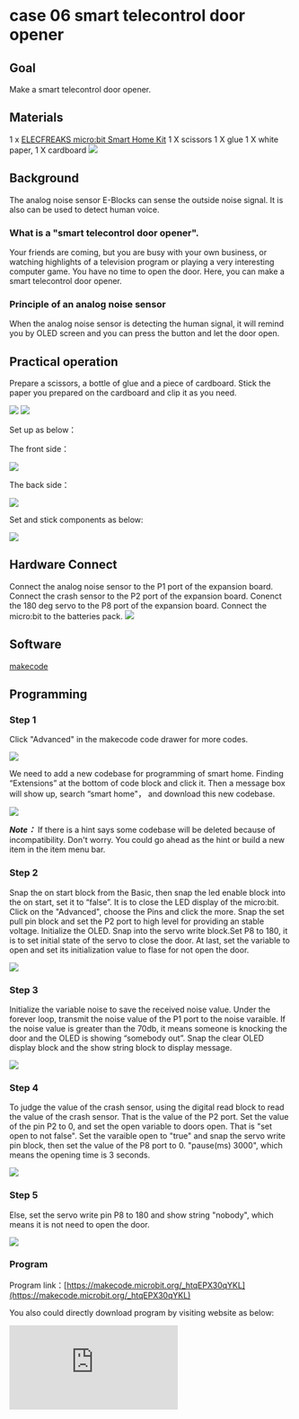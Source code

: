 # case 06 smart telecontrol door opener

## Goal


 Make a smart telecontrol door opener.

## Materials


1 x [ELECFREAKS micro:bit Smart Home Kit](https://www.elecfreaks.com/micro-bit-smart-home-kit.html)
 1 X scissors
 1 X glue
 1 X white paper,
 1 X cardboard
![](./images/NKJyemH.jpg)

## Background


 The analog noise sensor E-Blocks can sense the outside noise signal. It is also can be used to detect human voice.


### What is a "smart telecontrol door opener".

 Your friends are coming, but you are busy with your own business, or watching highlights of a television program or playing a very interesting computer game. You have no time to open the door. Here, you can make a smart telecontrol door opener.

### Principle of an analog noise sensor

 When the analog noise sensor is detecting the human signal, it will remind you by OLED screen and you can press the button and let the door open.


## Practical operation


 Prepare a scissors, a bottle of glue and a piece of cardboard.
 Stick the paper you prepared on the cardboard and clip it as you need.

![](./images/CKIwMbh.jpg)
![](./images/Svav9XC.jpg)

 Set up as below：

The front side：

![](./images/cHJ6Tup.jpg)


The back side：

![](./images/oTuc2q4.jpg)

Set and stick components as below:

![](./images/ztjY4AQ.jpg)


## Hardware Connect

Connect the analog noise sensor to the P1 port of the expansion board.
Connect the crash sensor to the P2 port of the expansion board.
Conenct the 180 deg servo to the P8 port of the expansion board.
Connect the micro:bit to the batteries pack.
![](./images/p6ZtIJS.jpg)

## Software

[makecode](https://makecode.microbit.org/#)


## Programming

### Step 1
 Click "Advanced" in the makecode code drawer for more codes.

![](./images/2qCyzQ7.png)

 We need to add a new codebase for programming of smart home. Finding “Extensions” at the bottom of code block and click it. Then a message box will show up, search “smart home"， and download this new codebase.

![](./images/OY706rv.png)

***Note：*** If there is a hint says some codebase will be deleted because of incompatibility. Don't worry. You could go ahead as the hint or build a new item in the item menu bar.


### Step 2

Snap the on start block from the Basic, then snap the led enable block into the on start, set it to “false”. It is to close the LED display of the micro:bit.
Click on the "Advanced", choose the Pins and click the more. Snap the set pull pin block and set the P2 port to high level for providing an stable voltage.
Initialize the OLED.
Snap into the servo write block.Set P8 to 180, it is to set initial state of the servo to close the door.
At last, set the variable to open and set its initialization value to flase for not open the door.


![](./images/mOFgABB.png)

### Step 3
Initialize the variable noise to save the received noise value.
Under the forever loop, transmit the noise value of the P1 port to the noise varaible.
If the noise value is greater than the 70db, it means someone is knocking the door and the OLED is showing “somebody out”.
Snap the clear OLED display block and the show string block to display message.

![](./images/OPIJLUx.png)

### Step 4
To judge the value of the crash sensor, using the digital read block to read the value of the crash sensor. That is the value of the P2 port.
Set the value of the pin P2 to 0, and set the open variable to doors open. That is "set open to not false".
Set the varaible open to "true" and snap the servo write pin block, then set the value of the P8 port to 0.
"pause(ms) 3000", which means the opening time is 3 seconds.

![](./images/tvZETjX.png)

### Step 5

Else, set the servo write pin P8 to 180 and show string "nobody", which means it is not need to open the door.

![](./images/bXXcwA7.png)

### Program

Program link：[https://makecode.microbit.org/_htqEPX30qYKL](https://makecode.microbit.org/_htqEPX30qYKL)

You also could directly download program by visiting website as below:

<div
    style={{
        position: 'relative',
        paddingBottom: '60%',
        overflow: 'hidden',
    }}
>
    <iframe
        src="https://makecode.microbit.org/_htqEPX30qYKL"
        frameborder="0"
        sandbox="allow-popups allow-forms allow-scripts allow-same-origin"
        style={{
            position: 'absolute',
            width: '100%',
            height: '100%',
        }}
    />
</div>

## Result


 When it is detecting the people signal, the OLED screen will show “somebody out”.
 Press the button, the door will open, after 3 seconds, the door will close.
 When it is not detecting the people signal, the OLED screen will show “Nobody”.

![](./images/ioUPGkB.gif)

## Think


 How can we use the micro:bit to control the fan atumatically turn on and turn off.


## Questions



## More Information
